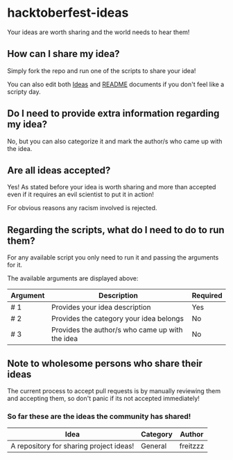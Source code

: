 # hacktoberfest-ideas
Your ideas are worth sharing and the world needs to hear them!

## How can I share my idea?
Simply fork the repo and run one of the scripts to share your idea!

You can also edit both [Ideas](ideas.md) and [README](README.md) documents if you don't feel like a scripty day.

## Do I need to provide extra information regarding my idea?
No, but you can also categorize it and mark the author/s who came up with the idea.

## Are all ideas accepted?
Yes! As stated before your idea is worth sharing and more than accepted even if it requires an evil scientist to put it in action!

For obvious reasons any racism involved is rejected.

## Regarding the scripts, what do I need to do to run them?
For any available script you only need to run it and passing the arguments for it.

The available arguments are displayed above:

|Argument|Description|Required|
|--------|-----------|--------|
|# 1|Provides your idea description|Yes|
|# 2|Provides the category your idea belongs|No|
|# 3|Provides the author/s who came up with the idea|No|

## Note to wholesome persons who share their ideas

The current process to accept pull requests is by manually reviewing them and accepting them, so don't panic if its not accepted immediately!

### So far these are the ideas the community has shared!

|Idea|Category|Author|
|-----------|--------|------|
|A repository for sharing project ideas!|General|freitzzz|
